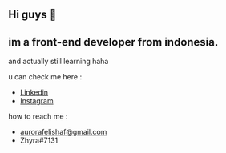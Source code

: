 ## Hi guys 👋

im a front-end developer from indonesia.
--
and actually still learning haha  
  
u can check me here :
- [Linkedin](https://www.linkedin.com/in/aurora-felisha-41768824b/)
- [Instagram](https://www.instagram.com/aura_zy)

how to reach me :
- aurorafelishaf@gmail.com
- Zhyra#7131

